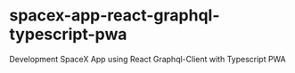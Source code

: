# spacex-app-react-graphql-typescript-pwa
Development SpaceX App using React Graphql-Client with Typescript PWA
